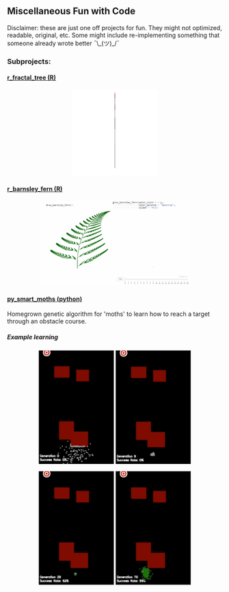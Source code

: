 ## Miscellaneous Fun with Code

Disclaimer: these are just one off projects for fun.  They might not optimized, readable, original, etc.  Some might include re-implementing something that someone already wrote better   ¯\\\_(ツ)\_/¯

### Subprojects:

#### [r\_fractal\_tree (R)](r_fractal_tree)

<p align='center'>
  <img src='r_fractal_tree/fractal_tree_diff_color_branch_side.gif' width=40%>
</p>

#### [r\_barnsley\_fern (R)](r_barnsley_fern)

<p align='center'>
  <img src='r_barnsley_fern/fern_compare.gif' width=70%>
</p>


#### [py\_smart\_moths (python)](py_smart_moths)

Homegrown genetic algorithm for 'moths' to learn how to reach a target through an obstacle course.

##### Example learning

<p align='center'>
  <img src='py_smart_moths/gen_0.gif' width=35%>
  <img src='py_smart_moths/gen_9.gif' width=35%>
</p>

<p align='center'>
  <img src='py_smart_moths/gen_29.gif' width=35%>
  <img src='py_smart_moths/gen_70.gif' width=35%>
</p>